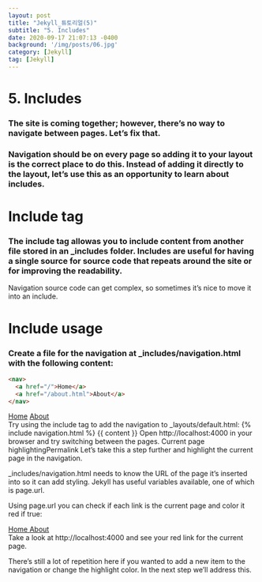 ```yaml
---
layout: post
title: "Jekyll_튜토리얼(5)"
subtitle: "5. Includes"
date: 2020-09-17 21:07:13 -0400
background: '/img/posts/06.jpg'
category: [Jekyll]
tag: [Jekyll]
---
```


# 5. Includes
### The site is coming together; however, there’s no way to navigate between pages. Let’s fix that.

### Navigation should be on every page so adding it to your layout is the correct place to do this. Instead of adding it directly to the layout, let’s use this as an opportunity to learn about includes.

# Include tag
### The include tag allowas you to include content from another file stored in an _includes folder. Includes are useful for having a single source for source code that repeats around the site or for improving the readability.

Navigation source code can get complex, so sometimes it’s nice to move it into an include.

# Include usage
### Create a file for the navigation at _includes/navigation.html with the following content:

```html
<nav>
  <a href="/">Home</a>
  <a href="/about.html">About</a>
</nav>

```




<nav>
  <a href="/">Home</a>
  <a href="/about.html">About</a>
</nav>
Try using the include tag to add the navigation to _layouts/default.html:

<!doctype html>
<html>
  <head>
    <meta charset="utf-8">
    <title>{{ page.title }}</title>
  </head>
  <body>
    {% include navigation.html %}
    {{ content }}
  </body>
</html>
Open http://localhost:4000 in your browser and try switching between the pages.
Current page highlightingPermalink
Let’s take this a step further and highlight the current page in the navigation.

_includes/navigation.html needs to know the URL of the page it’s inserted into so it can add styling. Jekyll has useful variables available, one of which is page.url.

Using page.url you can check if each link is the current page and color it red if true:

<nav>
  <a href="/" {% if page.url == "/" %}style="color: red;"{% endif %}>
    Home
  </a>
  <a href="/about.html" {% if page.url == "/about.html" %}style="color: red;"{% endif %}>
    About
  </a>
</nav>
Take a look at http://localhost:4000 and see your red link for the current page.

There’s still a lot of repetition here if you wanted to add a new item to the navigation or change the highlight color. In the next step we’ll address this.
